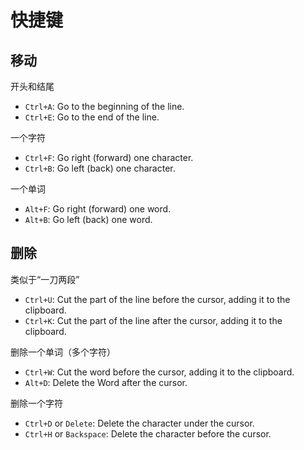 # 快捷键

## 移动

开头和结尾

- `Ctrl+A`: Go to the beginning of the line.
- `Ctrl+E`: Go to the end of the line.

一个字符

- `Ctrl+F`: Go right (forward) one character.
- `Ctrl+B`: Go left (back) one character.

一个单词

- `Alt+F`: Go right (forward) one word.
- `Alt+B`: Go left (back) one word.

## 删除

类似于“一刀两段”

- `Ctrl+U`: Cut the part of the line before the cursor, adding it to the clipboard.
- `Ctrl+K`: Cut the part of the line after the cursor, adding it to the clipboard.

删除一个单词（多个字符）

- `Ctrl+W`: Cut the word before the cursor, adding it to the clipboard.
- `Alt+D`: Delete the Word after the cursor.

删除一个字符

- `Ctrl+D` or `Delete`: Delete the character under the cursor.
- `Ctrl+H` or `Backspace`: Delete the character before the cursor.
